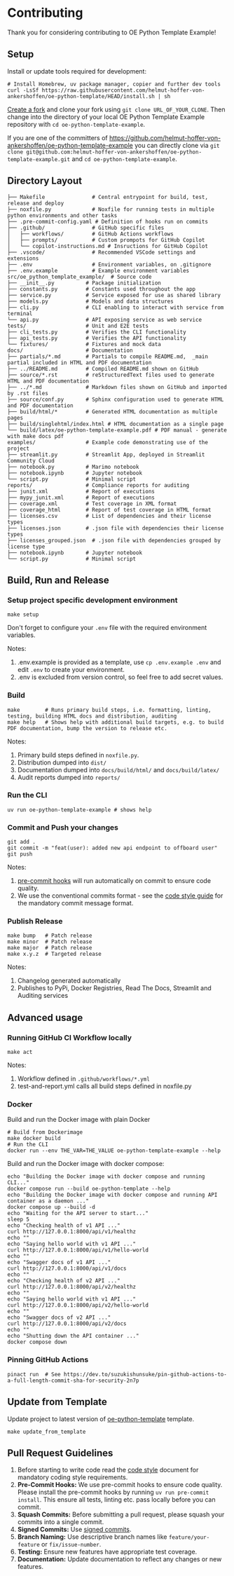 # Contributing

Thank you for considering contributing to OE Python Template Example!


## Setup

Install or update tools required for development:

```shell
# Install Homebrew, uv package manager, copier and further dev tools
curl -LsSf https://raw.githubusercontent.com/helmut-hoffer-von-ankershoffen/oe-python-template/HEAD/install.sh | sh
```

[Create a fork](https://github.com/helmut-hoffer-von-ankershoffen/oe-python-template-example/fork) and clone your fork using ```git clone URL_OF_YOUR_CLONE```. Then change into the directory of your local OE Python Template Example repository with ```cd oe-python-template-example```.

If you are one of the committers of https://github.com/helmut-hoffer-von-ankershoffen/oe-python-template-example you can directly clone via ```git clone git@github.com:helmut-hoffer-von-ankershoffen/oe-python-template-example.git``` and ```cd oe-python-template-example```.


## Directory Layout

```
├── Makefile               # Central entrypoint for build, test, release and deploy
├── noxfile.py             # Noxfile for running tests in multiple python environments and other tasks
├── .pre-commit-config.yaml # Definition of hooks run on commits
├── .github/               # GitHub specific files
│   ├── workflows/         # GitHub Actions workflows
│   ├── prompts/           # Custom prompots for GitHub Copilot
│   └── copilot-instructions.md # Insructions for GitHub Copilot
├── .vscode/               # Recommended VSCode settings and extensions
├── .env                   # Environment variables, on .gitignore
├── .env.example           # Example environment variables
src/oe_python_template_example/  # Source code
├── __init__.py          # Package initialization
├── constants.py         # Constants used throughout the app
├── service.py           # Service exposed for use as shared library
├── models.py            # Models and data structures
├── cli.py               # CLI enabling to interact with service from terminal
└── api.py               # API exposing service as web service
tests/                   # Unit and E2E tests
├── cli_tests.py         # Verifies the CLI functionality
├── api_tests.py         # Verifies the API functionality
└── fixtures/            # Fixtures and mock data
docs/                    # Documentation
├── partials/*.md        # Partials to compile README.md,  _main partial included in HTML and PDF documentation
├── ../README.md         # Compiled README.md shown on GitHub
├── source/*.rst         # reStructuredText files used to generate HTML and PDF documentation
├── ../*.md              # Markdown files shown on GitHub and imported by .rst files
├── source/conf.py       # Sphinx configuration used to generate HTML and PDF documentation
├── build/html/*         # Generated HTML documentation as multiple pages
├── build/singlehtml/index.html # HTML documentation as a single page
└── build/latex/oe-python-template-example.pdf # PDF manual - generate with make docs pdf
examples/                # Example code demonstrating use of the project
├── streamlit.py         # Streamlit App, deployed in Streamlit Community Cloud
├── notebook.py          # Marimo notebook
├── notebook.ipynb       # Jupyter notebook
└── script.py            # Minimal script
reports/                 # Compliance reports for auditing
├── junit.xml            # Report of executions
├── mypy_junit.xml       # Report of executions
├── coverage.xml         # Test coverage in XML format
├── coverage_html        # Report of test coverage in HTML format
├── licenses.csv         # List of dependencies and their license types
├── licenses.json        # .json file with dependencies their license types
├── licenses_grouped.json  # .json file with dependencies grouped by license type
├── notebook.ipynb       # Jupyter notebook
└── script.py            # Minimal script
```


## Build, Run and Release

### Setup project specific development environment

```shell
make setup
```

Don't forget to configure your `.env` file with the required environment variables.

Notes:
1. .env.example is provided as a template, use ```cp .env.example .env``` and edit ```.env``` to create your environment.
2. .env is excluded from version control, so feel free to add secret values.

### Build

```shell
make        # Runs primary build steps, i.e. formatting, linting, testing, building HTML docs and distribution, auditing
make help   # Shows help with additional build targets, e.g. to build PDF documentation, bump the version to release etc.
```

Notes:
1. Primary build steps defined in `noxfile.py`.
2. Distribution dumped into ```dist/```
3. Documentation dumped into ```docs/build/html/``` and ```docs/build/latex/```
4. Audit reports dumped into ```reports/```

### Run the CLI

```shell
uv run oe-python-template-example # shows help
```

### Commit and Push your changes

```shell
git add .
git commit -m "feat(user): added new api endpoint to offboard user"
git push
```

Notes:
1. [pre-commit hooks](https://pre-commit.com/) will run automatically on commit to ensure code quality.
2. We use the conventional commits format - see the [code style guide](CODE_STYLE.md) for the mandatory commit message format.

### Publish Release

```shell
make bump   # Patch release
make minor  # Patch release
make major  # Patch release
make x.y.z  # Targeted release
```

Notes:
1. Changelog generated automatically
2. Publishes to PyPi, Docker Registries, Read The Docs, Streamlit and Auditing services


## Advanced usage

### Running GitHub CI Workflow locally

```shell
make act
```

Notes:
1. Workflow defined in `.github/workflows/*.yml`
2. test-and-report.yml calls all build steps defined in noxfile.py

### Docker

Build and run the Docker image with plain Docker

```shell
# Build from Dockerimage
make docker build
# Run the CLI
docker run --env THE_VAR=THE_VALUE oe-python-template-example --help
```

Build and run the Docker image with docker compose:

```shell
echo "Building the Docker image with docker compose and running CLI..."
docker compose run --build oe-python-template --help
echo "Building the Docker image with docker compose and running API container as a daemon ..."
docker compose up --build -d
echo "Waiting for the API server to start..."
sleep 5
echo "Checking health of v1 API ..."
curl http://127.0.0.1:8000/api/v1/healthz
echo ""
echo "Saying hello world with v1 API ..."
curl http://127.0.0.1:8000/api/v1/hello-world
echo ""
echo "Swagger docs of v1 API ..."
curl http://127.0.0.1:8000/api/v1/docs
echo ""
echo "Checking health of v2 API ..."
curl http://127.0.0.1:8000/api/v2/healthz
echo ""
echo "Saying hello world with v1 API ..."
curl http://127.0.0.1:8000/api/v2/hello-world
echo ""
echo "Swagger docs of v2 API ..."
curl http://127.0.0.1:8000/api/v2/docs
echo ""
echo "Shutting down the API container ..."
docker compose down
```

### Pinning GitHub Actions

```shell
pinact run  # See https://dev.to/suzukishunsuke/pin-github-actions-to-a-full-length-commit-sha-for-security-2n7p
```


## Update from Template

Update project to latest version of [oe-python-template](https://github.com/helmut-hoffer-von-ankershoffen/oe-python-template) template.

```shell
make update_from_template
```


## Pull Request Guidelines

1. Before starting to write code read the [code style](CODE_STYLE.md) document for mandatory coding style requirements.
2. **Pre-Commit Hooks:** We use pre-commit hooks to ensure code quality. Please install the pre-commit hooks by running `uv run pre-commit install`. This ensure all tests, linting etc. pass locally before you can commit.
3. **Squash Commits:** Before submitting a pull request, please squash your commits into a single commit.
4. **Signed Commits:** Use [signed commits](https://docs.github.com/en/authentication/managing-commit-signature-verification/signing-commits).
5. **Branch Naming:** Use descriptive branch names like `feature/your-feature` or `fix/issue-number`.
6. **Testing:** Ensure new features have appropriate test coverage.
7. **Documentation:** Update documentation to reflect any changes or new features.
